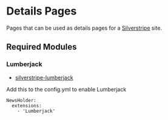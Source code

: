 # Details Pages

Pages that can be used as details pages for a [Silverstripe](http://www.silverstripe.org/) site.

## Required Modules

### Lumberjack

* [silverstripe-lumberjack](https://github.com/micmania1/silverstripe-lumberjack)

Add this to the config.yml to enable Lumberjack

    NewsHolder:
      extensions:
        - 'Lumberjack'